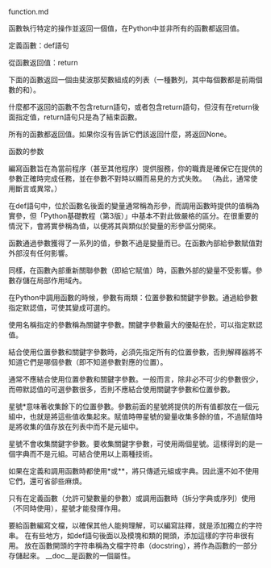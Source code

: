 function.md

函數執行特定的操作並返回一個值，在Python中並非所有的函數都返回值。

定義函數：def語句

從函數返回值：return

下面的函數返回一個由斐波那契數組成的列表（一種數列，其中每個數都是前兩個數的和）。

什麼都不返回的函數不包含return語句，或者包含return語句，但沒有在return後面指定值，return語句只是為了結束函數。

所有的函數都返回值。如果你沒有告訴它們該返回什麼，將返回None。

函数的参数

編寫函數旨在為當前程序（甚至其他程序）提供服務，你的職責是確保它在提供的參數正確時完成任務，並在參數不對時以顯而易見的方式失敗。 （為此，通常使用斷言或異常。）

在def語句中，位於函數名後面的變量通常稱為形參，而調用函數時提供的值稱為實參，但「Python基礎教程（第3版）」中基本不對此做嚴格的區分。在很重要的情況下，會將實參稱為值，以便將其與類似於變量的形參區分開來。

函數通過參數獲得了一系列的值，參數不過是變量而已。在函數內部給參數賦值對外部沒有任何影響。

同樣，在函數內部重新關聯參數（即給它賦值）時，函數外部的變量不受影響。參數存儲在局部作用域內。

在Python中調用函數的時候，參數有兩類：位置參數和關鍵字參數。通過給參數指定默認值，可使其變成可選的。

使用名稱指定的參數稱為關鍵字參數。關鍵字參數最大的優點在於，可以指定默認值。

結合使用位置參數和關鍵字參數時，必須先指定所有的位置參數，否則解釋器將不知道它們是哪個參數（即不知道參數對應的位置）。

通常不應結合使用位置參數和關鍵字參數。一般而言，除非必不可少的參數很少，而帶默認值的可選參數很多，否則不應結合使用關鍵字參數和位置參數。

星號*意味著收集餘下的位置參數。參數前面的星號將提供的所有值都放在一個元組中，也就是將這些值收集起來。賦值時帶星號的變量收集多餘的值，不過賦值時是將收集的值存放在列表中而不是元組中。

星號不會收集關鍵字參數。要收集關鍵字參數，可使用兩個星號。這樣得到的是一個字典而不是元組。可結合使用以上兩種技術。

如果在定義和調用函數時都使用*或**，將只傳遞元組或字典。因此還不如不使用它們，還可省卻些麻煩。

只有在定義函數（允許可變數量的參數）或調用函數時（拆分字典或序列）使用（不同時使用），星號才能發揮作用。


要給函數編寫文檔，以確保其他人能夠理解，可以編寫註釋，就是添加獨立的字符串。
在有些地方，如def語句後面以及模塊和類的開頭，添加這樣的字符串很有用。
放在函數開頭的字符串稱為文檔字符串（docstring），將作為函數的一部分存儲起來。
__doc__是函數的一個屬性。